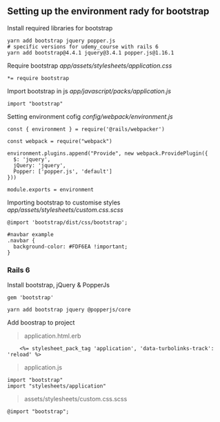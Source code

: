 ## Setting up the environment rady for bootstrap

Install required libraries for bootstrap
```
yarn add bootstrap jquery popper.js
# specific versions for udemy_course with rails 6
yarn add bootstrap@4.4.1 jquery@3.4.1 popper.js@1.16.1
```

Require bootstrap
*app/assets/stylesheets/application.css*
```
*= require bootstrap
```

Import bootstrap in js
*app/javascript/packs/application.js*
```
import "bootstrap"
```

Setting environment cofig
*config/webpack/environment.js*
```
const { environment } = require('@rails/webpacker')

const webpack = require("webpack")

environment.plugins.append("Provide", new webpack.ProvidePlugin({
  $: 'jquery',
  jQuery: 'jquery',
  Popper: ['popper.js', 'default']
}))

module.exports = environment
```

Importing bootstrap to customise styles
*app/assets/stylesheets/custom.css.scss*
```
@import 'bootstrap/dist/css/bootstrap';

#navbar example
.navbar {
  background-color: #FDF6EA !important;
}
```

### Rails 6
Install bootstrap, jQuery & PopperJs

```
gem 'bootstrap'
```

```
yarn add bootstrap jquery @popperjs/core
```

Add boostrap to project
> application.html.erb

```
    <%= stylesheet_pack_tag 'application', 'data-turbolinks-track': 'reload' %>
```

> application.js

```
import "bootstrap"
import "stylesheets/application"
```

> assets/stylesheets/custom.css.scss

```
@import "bootstrap";
```
